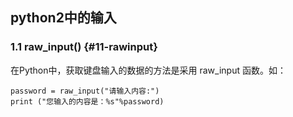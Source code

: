 ## python2中的输入

### 1.1 raw\_input\(\) {#11-rawinput}

在Python中，获取键盘输入的数据的方法是采用 raw\_input 函数。如：

```
password = raw_input("请输入内容:")
print ("您输入的内容是：%s"%password)
```




